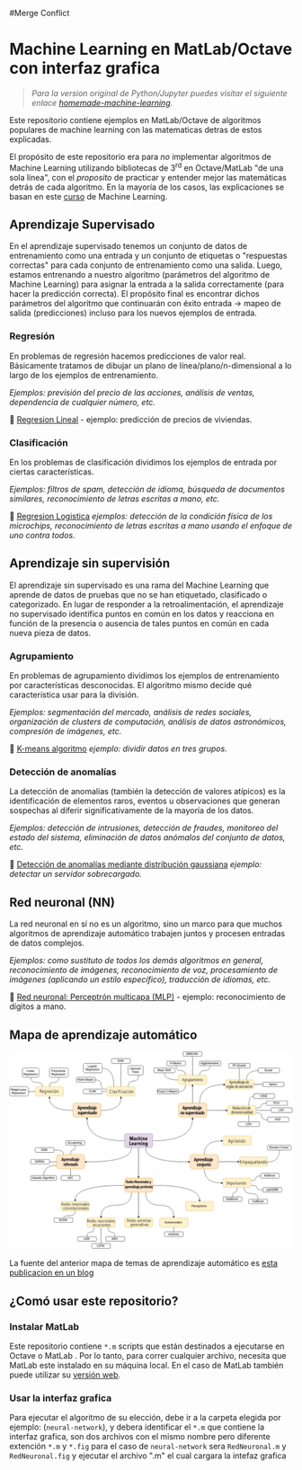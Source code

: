 ﻿#Merge Conflict
# Machine Learning en MatLab/Octave con interfaz grafica

> _Para la version original de Python/Jupyter puedes visitar el siguiente enlace [homemade-machine-learning](https://github.com/trekhleb/homemade-machine-learning)._

Este repositorio contiene ejemplos en MatLab/Octave de algoritmos populares de machine learning con las matematicas detras de estos explicadas.

El propósito de este repositorio era para _no_ implementar algoritmos de Machine Learning utilizando bibliotecas de 3<sup>rd</sup> en Octave/MatLab "de una sola línea", con el _proposito_ de practicar y entender mejor las matemáticas detrás de cada algoritmo. En la mayoría de los casos, las explicaciones se basan en este [curso](https://www.coursera.org/learn/machine-learning) de Machine Learning.


## Aprendizaje Supervisado 

En el aprendizaje supervisado tenemos un conjunto de datos de entrenamiento como una entrada y un conjunto de etiquetas o "respuestas correctas" para cada conjunto de entrenamiento como una salida. Luego, estamos entrenando a nuestro algoritmo (parámetros del algoritmo de Machine Learning) para asignar la entrada a la salida correctamente (para hacer la predicción correcta). El propósito final es encontrar dichos parámetros del algoritmo que continuarán con éxito entrada → mapeo de salida (predicciones) incluso para los nuevos ejemplos de entrada.

### Regresión

En problemas de regresión hacemos predicciones de valor real. Básicamente tratamos de dibujar un plano de línea/plano/n-dimensional a lo largo de los ejemplos de entrenamiento.

_Ejemplos: previsión del precio de las acciones, análisis de ventas, dependencia de cualquier número, etc._

🤖 [Regresion Lineal](./linear-regression) - ejemplo: predicción de precios de viviendas.

### Clasificación

En los problemas de clasificación dividimos los ejemplos de entrada por ciertas características.

_Ejemplos: filtros de spam, detección de idioma, búsqueda de documentos similares, reconocimiento de letras escritas a mano, etc._


🤖 [Regresion Logistica](./logistic-regression) _ejemplos: detección de la condición física de los microchips, reconocimiento de letras escritas a mano usando el enfoque de uno contra todos._

## Aprendizaje sin supervisión

El aprendizaje sin supervisado es una rama del Machine Learning que aprende de datos de pruebas que no se han etiquetado, clasificado o categorizado. En lugar de responder a la retroalimentación, el aprendizaje no supervisado identifica puntos en común en los datos y reacciona en función de la presencia o ausencia de tales puntos en común en cada nueva pieza de datos.

### Agrupamiento

En problemas de agrupamiento dividimos los ejemplos de entrenamiento por características desconocidas. El algoritmo mismo decide qué característica usar para la división.

_Ejemplos: segmentación del mercado, análisis de redes sociales, organización de clusters de computación, análisis de datos astronómicos, compresión de imágenes, etc._

🤖 [K-means algoritmo](./k-means) _ejemplo: dividir datos en tres grupos._

### Detección de anomalías

La detección de anomalías (también la detección de valores atípicos) es la identificación de elementos raros, eventos u observaciones que generan sospechas al diferir significativamente de la mayoría de los datos.

_Ejemplos: detección de intrusiones, detección de fraudes, monitoreo del estado del sistema, eliminación de datos anómalos del conjunto de datos, etc._

🤖 [Detección de anomalías mediante distribución gaussiana](./anomaly-detection) _ejemplo: detectar un servidor sobrecargado._

## Red neuronal (NN)

La red neuronal en sí no es un algoritmo, sino un marco para que muchos algoritmos de aprendizaje automático trabajen juntos y procesen entradas de datos complejos.

_Ejemplos: como sustituto de todos los demás algoritmos en general, reconocimiento de imágenes, reconocimiento de voz, procesamiento de imágenes (aplicando un estilo específico), traducción de idiomas, etc._


🤖 [Red neuronal: Perceptrón multicapa (MLP)](./neural-network) - ejemplo: reconocimiento de dígitos a mano.

## Mapa de aprendizaje automático

![Machine Learning Map](./images/machine-learning-map.png)

La fuente del anterior mapa de temas de aprendizaje automático es [esta publicacion en un blog](https://vas3k.ru/blog/machine_learning/)


## ¿Comó usar este repositorio? 

### Instalar MatLab

Este repositorio contiene `*.m` scripts que están destinados a ejecutarse en Octave o MatLab . Por lo tanto, para correr cualquier archivo, necesita que MatLab este instalado en su máquina local. En el caso de MatLab también puede utilizar su [versión web](https://matlab.mathworks.com/).

### Usar la interfaz grafica 

Para ejecutar el algoritmo de su elección, debe ir a la carpeta elegida por ejemplo: (`neural-network`), y debera identificar el `*.m` que contiene la interfaz grafica, son dos archivos con el mismo nombre pero diferente extención `*.m` y `*.fig` para el caso de `neural-network` sera `RedNeuronal.m` y `RedNeuronal.fig` y ejecutar el archivo ".m" el cual cargara la intefaz grafica 
